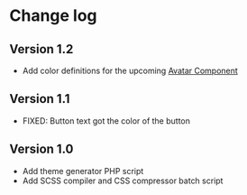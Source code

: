 Change log
==========

Version 1.2
-----------
* Add color definitions for the upcoming [Avatar Component](https://github.com/Gixx/mdl-components-ext)

Version 1.1
-----------
* FIXED: Button text got the color of the button

Version 1.0
-----------
* Add theme generator PHP script
* Add SCSS compiler and CSS compressor batch script
